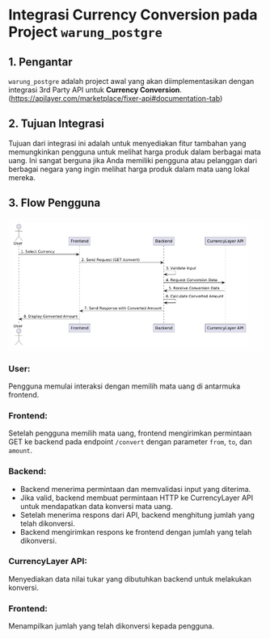 
# Integrasi Currency Conversion pada Project `warung_postgre`

## 1. Pengantar
`warung_postgre` adalah project awal yang akan diimplementasikan dengan integrasi 3rd Party API untuk **Currency Conversion**. 
(https://apilayer.com/marketplace/fixer-api#documentation-tab)

## 2. Tujuan Integrasi
Tujuan dari integrasi ini adalah untuk menyediakan fitur tambahan yang memungkinkan pengguna untuk melihat harga produk dalam berbagai mata uang. Ini sangat berguna jika Anda memiliki pengguna atau pelanggan dari berbagai negara yang ingin melihat harga produk dalam mata uang lokal mereka.

## 3. Flow Pengguna
![Flow](./FlowSystem.png)
### **User:**
Pengguna memulai interaksi dengan memilih mata uang di antarmuka frontend.

### **Frontend:**
Setelah pengguna memilih mata uang, frontend mengirimkan permintaan GET ke backend pada endpoint `/convert` dengan parameter `from`, `to`, dan `amount`.

### **Backend:**
- Backend menerima permintaan dan memvalidasi input yang diterima.
- Jika valid, backend membuat permintaan HTTP ke CurrencyLayer API untuk mendapatkan data konversi mata uang.
- Setelah menerima respons dari API, backend menghitung jumlah yang telah dikonversi.
- Backend mengirimkan respons ke frontend dengan jumlah yang telah dikonversi.

### **CurrencyLayer API:**
Menyediakan data nilai tukar yang dibutuhkan backend untuk melakukan konversi.

### **Frontend:**
Menampilkan jumlah yang telah dikonversi kepada pengguna.
